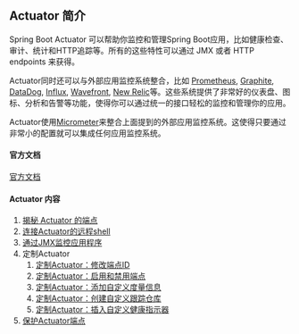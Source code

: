 ## Actuator 简介

Spring Boot Actuator 可以帮助你监控和管理Spring Boot应用，比如健康检查、审计、统计和HTTP追踪等。所有的这些特性可以通过 JMX 或者 HTTP endpoints 来获得。

Actuator同时还可以与外部应用监控系统整合，比如 [Prometheus](https://prometheus.io/), [Graphite](https://graphiteapp.org/), [DataDog](https://www.datadoghq.com/), [Influx](https://www.influxdata.com/), [Wavefront](https://www.wavefront.com/), [New Relic](https://newrelic.com/)等。这些系统提供了非常好的仪表盘、图标、分析和告警等功能，使得你可以通过统一的接口轻松的监控和管理你的应用。

Actuator使用[Micrometer](http://micrometer.io/)来整合上面提到的外部应用监控系统。这使得只要通过非常小的配置就可以集成任何应用监控系统。

#### 官方文档

[官方文档](https://docs.spring.io/spring-boot/docs/current/reference/html/production-ready-endpoints.html)

#### Actuator 内容

1. [揭秘 Actuator 的端点](7.1揭秘Actuator的端点.md)
3. [连接Actuator的远程shell](7.2连接Actuator的远程shell.md)
4. [通过JMX监控应用程序](7.3通过JMX监控应用程序.md)
5. 定制Actuator
   1. [定制Actuator：修改端点ID](7.4.1定制Actuator：修改端点ID.md)
   2. [定制Actuator：启用和禁用端点](7.4.2定制Actuator：启用和禁用端点.md)
   3. [定制Actuator：添加自定义度量信息](7.4.3定制Actuator：添加自定义度量信息.md)
   4. [定制Actuator：创建自定义跟踪仓库](7.4.4定制Actuator：创建自定义跟踪仓库.md)
   5. [定制Actuator：插入自定义健康指示器](7.4.5定制Actuator：插入自定义健康指示器.md)
6. [保护Actuator端点](7.5保护Actuator端点.md)
